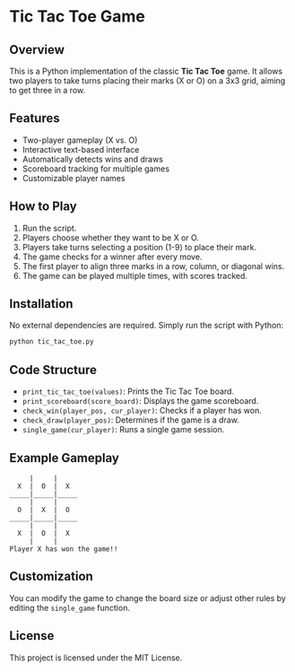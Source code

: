 # Tic Tac Toe Game

## Overview
This is a Python implementation of the classic **Tic Tac Toe** game. It allows two players to take turns placing their marks (X or O) on a 3x3 grid, aiming to get three in a row.

## Features
- Two-player gameplay (X vs. O)
- Interactive text-based interface
- Automatically detects wins and draws
- Scoreboard tracking for multiple games
- Customizable player names

## How to Play
1. Run the script.
2. Players choose whether they want to be X or O.
3. Players take turns selecting a position (1-9) to place their mark.
4. The game checks for a winner after every move.
5. The first player to align three marks in a row, column, or diagonal wins.
6. The game can be played multiple times, with scores tracked.

## Installation
No external dependencies are required. Simply run the script with Python:

```sh
python tic_tac_toe.py
```

## Code Structure
- `print_tic_tac_toe(values)`: Prints the Tic Tac Toe board.
- `print_scoreboard(score_board)`: Displays the game scoreboard.
- `check_win(player_pos, cur_player)`: Checks if a player has won.
- `check_draw(player_pos)`: Determines if the game is a draw.
- `single_game(cur_player)`: Runs a single game session.

## Example Gameplay
```
     |     |
  X  |  O  |  X
_____|_____|_____
     |     |
  O  |  X  |  O
_____|_____|_____
     |     |
  X  |  O  |  X
     |     |
Player X has won the game!!
```

## Customization
You can modify the game to change the board size or adjust other rules by editing the `single_game` function.

## License
This project is licensed under the MIT License.

